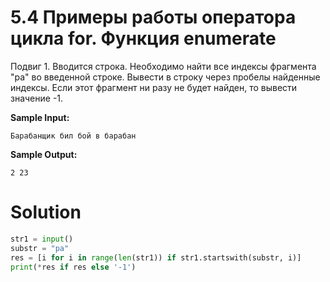 # 5.4 Примеры работы оператора цикла for. Функция enumerate

Подвиг 1. Вводится строка. Необходимо найти все индексы фрагмента "ра" во введенной строке. Вывести в строку через
пробелы найденные индексы. Если этот фрагмент ни разу не будет найден, то вывести значение -1.

**Sample Input:**

```
Барабанщик бил бой в барабан
```

**Sample Output:**

```
2 23
```

# Solution

```python
str1 = input()
substr = "ра"
res = [i for i in range(len(str1)) if str1.startswith(substr, i)]
print(*res if res else '-1')
```